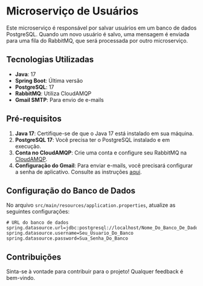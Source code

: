 # Microserviço de Usuários

Este microserviço é responsável por salvar usuários em um banco de dados PostgreSQL. Quando um novo usuário é salvo, uma mensagem é enviada para uma fila do RabbitMQ, que será processada por outro microserviço.

## Tecnologias Utilizadas

- **Java**: 17
- **Spring Boot**: Última versão
- **PostgreSQL**: 17
- **RabbitMQ**: Utiliza CloudAMQP
- **Gmail SMTP**: Para envio de e-mails

## Pré-requisitos

1. **Java 17**: Certifique-se de que o Java 17 está instalado em sua máquina.
2. **PostgreSQL 17**: Você precisa ter o PostgreSQL instalado e em execução.
3. **Conta no CloudAMQP**: Crie uma conta e configure seu RabbitMQ na [CloudAMQP](https://www.cloudamqp.com/).
4. **Configuração do Gmail**: Para enviar e-mails, você precisará configurar a senha de aplicativo. Consulte as instruções [aqui](https://support.google.com/accounts/answer/185833?hl=pt-BR).

## Configuração do Banco de Dados

No arquivo `src/main/resources/application.properties`, atualize as seguintes configurações:

```properties
# URL do banco de dados
spring.datasource.url=jdbc:postgresql://localhost/Nome_Do_Banco_De_Dados
spring.datasource.username=Seu_Usuario_Do_Banco
spring.datasource.password=Sua_Senha_Do_Banco
```

## Contribuições
Sinta-se à vontade para contribuir para o projeto! Qualquer feedback é bem-vindo.
